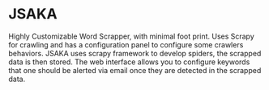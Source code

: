 # JSAKA
Highly Customizable Word Scrapper, with minimal foot print. Uses Scrapy for crawling and has a configuration panel to configure some crawlers behaviors.
JSAKA uses scrapy framework to develop spiders, the scrapped data is then stored. The web interface allows you to configure keywords that one should be alerted via email once they are detected in the scrapped data.
